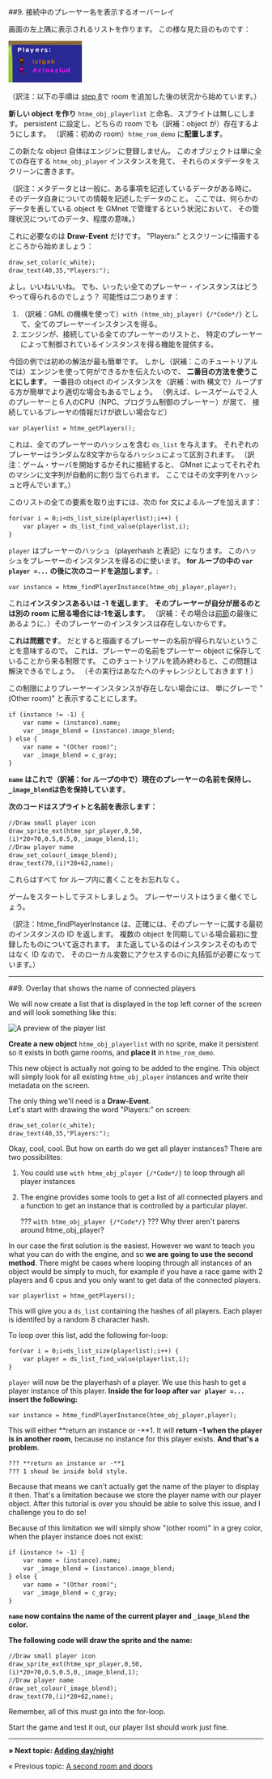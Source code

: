 ##9. 接続中のプレーヤー名を表示するオーバーレイ

画面の左上隅に表示されるリストを作ります。
この様な見た目のものです：

![プレーヤー・リストの表示例](../images/3.PNG)

（訳注：以下の手順は [step 8](../tutorial/8_doors)で room を追加した後の状況から始めています。）

**新しい object を作り** ``htme_obj_playerlist`` と命名、スプライトは無しにします。
persistent に設定し、どちらの room でも（訳補：object が）存在するようにします。
（訳補：初めの room）``htme_rom_demo`` に**配置します**。

この新たな object 自体はエンジンに登録しません。
このオブジェクトは単に全ての存在する ``htme_obj_player`` インスタンスを見て、
それらのメタデータをスクリーンに書きます。

（訳注：メタデータとは一般に、ある事項を記述しているデータがある時に、
そのデータ自身についての情報を記述したデータのこと。
ここでは、何らかのデータを表している object を GMnet で管理するという状況において、
その管理状況についてのデータ、程度の意味。）

これに必要なのは **Draw-Event** だけです。
"Players:" とスクリーンに描画するところから始めましょう：
```gml
draw_set_color(c_white);
draw_text(40,35,"Players:");
```

よし。いいねいいね。
でも、いったい全てのプレーヤー・インスタンスはどうやって得られるのでしょう？
可能性は二つあります：

1. （訳補：GML の機構を使って）``with (htme_obj_player) {/*Code*/}`` として、全てのプレーヤーインスタンスを得る。
2. エンジンが、接続している全てのプレーヤーのリストと、
   特定のプレーヤーによって制御されているインスタンスを得る機能を提供する。

今回の例では初めの解法が最も簡単です。
しかし（訳補：このチュートリアルでは）エンジンを使って何ができるかを伝えたいので、
**二番目の方法を使うことにします**。
一番目の object のインスタンスを（訳補：with 構文で）ループする方が簡単でより適切な場合もあるでしょう。
（例えば、レースゲームで２人のプレーヤーと６人のCPU（NPC、プログラム制御のプレーヤー）が居て、
接続しているプレーヤの情報だけが欲しい場合など）

```gml
var playerlist = htme_getPlayers();
```

これは、全てのプレーヤーのハッシュを含む ``ds_list`` を与えます。
それぞれのプレーヤーはランダムな8文字からなるハッシュによって区別されます。
（訳注：ゲーム・サーバを開始するかそれに接続すると、
GMnet によってそれぞれのマシンに文字列が自動的に割り当てられます。
ここではその文字列をハッシュと呼んでいます。）

このリストの全ての要素を取り出すには、次の for 文によるループを加えます：
```gml
for(var i = 0;i<ds_list_size(playerlist);i++) {
    var player = ds_list_find_value(playerlist,i);
}
```

``player`` はプレーヤーのハッシュ（playerhash と表記）になります。
このハッシュをプレーヤーのインスタンスを得るのに使います。
**for ループの中の ``var player =...`` の後に次のコードを追加します**。:

```gml
var instance = htme_findPlayerInstance(htme_obj_player,player);
```

これは**インスタンスあるいは -1 を返します**。
**そのプレーヤーが自分が居るのとは別の room に居る場合には-1を返します**。
（訳補：その場合は[前節](../tutorial/8_doors)の最後にあるように、）そのプレーヤーのインスタンスは存在しないからです。

**これは問題です**。
だとすると描画するプレーヤーの名前が得られないということを意味するので。
これは、プレーヤーの名前をプレーヤー object に保存していることから来る制限です。
このチュートリアルを読み終わると、この問題は解決できるでしょう。
（その実行はあなたへのチャレンジとしておきます！）

この制限によりプレーヤーインスタンスが存在しない場合には、
単にグレーで "(Other room)" と表示することにします。

```gml
if (instance != -1) {
    var name = (instance).name;
    var _image_blend = (instance).image_blend;
} else {
    var name = "(Other room)";
    var _image_blend = c_gray;
}
```

**``name`` はこれで（訳補：for ループの中で）現在のプレーヤーの名前を保持し、``_image_blend``は色を保持しています**。

**次のコードはスプライトと名前を表示します：**

```gml
//Draw small player icon
draw_sprite_ext(htme_spr_player,0,50,(i)*20+70,0.5,0.5,0,_image_blend,1);
//Draw player name
draw_set_colour(_image_blend);
draw_text(70,(i)*20+62,name);
```

これらはすべて for ループ内に書くことをお忘れなく。

ゲームをスタートしてテストしましょう。
プレーヤーリストはうまく働くでしょう。

（訳注：htme_findPlayerInstance は、正確には、そのプレーヤーに属する最初のインスタンスの ID を返します。
複数の object を同期している場合最初に登録したものについて返されます。
また返しているのはインスタンスそのものではなく ID なので、
そのローカル変数にアクセスするのに丸括弧が必要になっています。）

---
##9. Overlay that shows the name of connected players

We will now create a list that is displayed in the top left corner of the screen and will look something like this:

![A preview of the player list](images/3.PNG)

**Create a new object** ``htme_obj_playerlist`` with no sprite, make it persistent so it exists in both game rooms, and **place it** in ``htme_rom_demo``.

This new object is actually not going to be added to the engine. This object will simply look for all existing ``htme_obj_player`` instances and write their metadata on the screen.

The only thing we'll need is a **Draw-Event**.  
Let's start with drawing the word "Players:" on screen:
```gml
draw_set_color(c_white);
draw_text(40,35,"Players:");
```

Okay, cool, cool. But how on earth do we get all player instances? There are two possibilites:

1. You could use ``with htme_obj_player {/*Code*/}`` to loop through all player instances
2. The engine provides some tools to get a list of all connected players and a function to get an instance that is controlled by a particular player.

    ??? ``with htme_obj_player {/*Code*/}``
    ??? Why threr aren't parens around htme_obj_player?

In our case the first solution is the easiest. However we want to teach you what you can do with the engine, and so **we are going to use the second method**. There might be cases where looping through all instances of an object would be simply to much, for example if you have a race game with 2 players and 6 cpus and you only want to get data of the connected players.

```gml
var playerlist = htme_getPlayers();
```

This will give you a ``ds_list`` containing the hashes of all players. Each player is identifed by a random 8 character hash.

To loop over this list, add the following for-loop:

```gml
for(var i = 0;i<ds_list_size(playerlist);i++) {
    var player = ds_list_find_value(playerlist,i);
}
```

``player`` will now be the playerhash of a player. We use this hash to get a player instance of this player. **Inside the for loop after ``var player =...`` insert the following:**

```gml
var instance = htme_findPlayerInstance(htme_obj_player,player);
```

This will either **return an instance or -**1. It will **return -1 when the player is in another room**, because no instance for this player exists. **And that's a problem**.

    ??? **return an instance or -**1
    ??? 1 shoud be inside bold style.

Because that means we can't actually get the name of the player to display it then. That's a limitation because we store the player name with our player object. After this tutorial is over you should be able to solve this issue, and I challenge you to do so!

Because of this limitation we will simply show "(other room)" in a grey color, when the player instance does not exist:

```gml
if (instance != -1) {
    var name = (instance).name;
    var _image_blend = (instance).image_blend;
} else {
    var name = "(Other room)";
    var _image_blend = c_gray;
}
```

**``name`` now contains the name of the current player and ``_image_blend`` the color.**

**The following code will draw the sprite and the name:**

```gml
//Draw small player icon
draw_sprite_ext(htme_spr_player,0,50,(i)*20+70,0.5,0.5,0,_image_blend,1);
//Draw player name
draw_set_colour(_image_blend);
draw_text(70,(i)*20+62,name);
```

Remember, all of this must go into the for-loop.

Start the game and test it out, our player list should work just fine.

---

**» Next topic: [Adding day/night](tutorial/10_time)**

« Previous topic: [A second room and doors](tutorial/8_doors)
